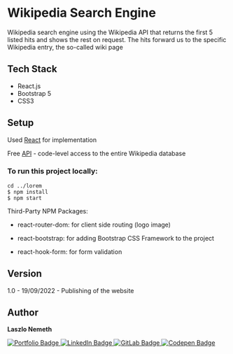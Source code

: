 # Wikipedia Search Engine

Wikipedia search engine using the Wikipedia API that returns the first 5 listed hits and shows the rest on request. The hits forward us to the specific Wikipedia entry, the so-called wiki page

## Tech Stack

- React.js
- Bootstrap 5
- CSS3

## Setup

Used [React](https://reactjs.org/) for implementation

Free [API](https://www.mediawiki.org/wiki/API:Search) - code-level access to the entire Wikipedia database

### To run this project locally:

```
cd ../lorem
$ npm install
$ npm start
```

Third-Party NPM Packages:

- react-router-dom: for client side routing (logo image)

- react-bootstrap: for adding Bootstrap CSS Framework to the project

- react-hook-form: for form validation

## Version

1.0 - 19/09/2022 - Publishing of the website

## Author

<b>Laszlo Nemeth</b>

<div id="badges">
    <a href="https://lac0220.github.io/lac0220/">
        <img src="https://img.shields.io/badge/Portfolio-red?style=for-the-badge&logo=logoColor=white" alt="Portfolio Badge"/>
    </a>
    <a href="https://www.linkedin.com/in/nemeth0220">
        <img src="https://img.shields.io/badge/LinkedIn-blue?style=for-the-badge&logo=linkedin&logoColor=white" alt="LinkedIn Badge"/>
    </a>
    <a href="https://gitlab.com/lac0220">
        <img src="https://img.shields.io/badge/GitLab-gray?style=for-the-badge&logo=gitlab&logoColor=white" alt="GitLab Badge"/>
    </a>
    <a href="https://codepen.io/lac0220/">
        <img src="https://img.shields.io/badge/Codepen-black?style=for-the-badge&logo=codepen&logoColor=white" alt="Codepen Badge"/>
    </a>
</div>